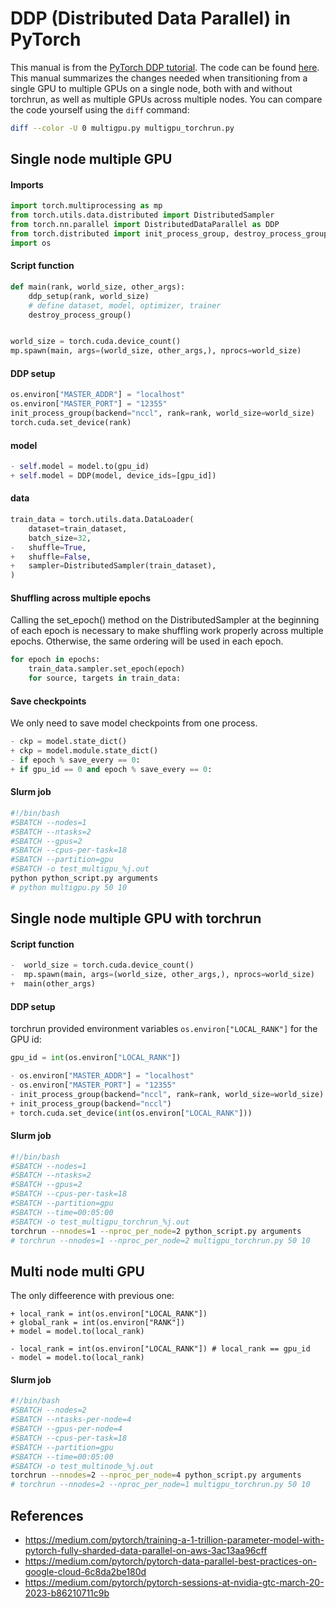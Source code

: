 # DDP (Distributed Data Parallel) in PyTorch

This manual is from the [PyTorch DDP tutorial](https://pytorch.org/tutorials/beginner/ddp_series_multigpu.html). The code can be found [here](https://pytorch.org/tutorials/beginner/ddp_series_multigpu.html). This manual summarizes the changes needed when transitioning from a single GPU to multiple GPUs on a single node, both with and without torchrun, as well as multiple GPUs across multiple nodes. You can compare the code yourself using the `diff` command:

```bash
diff --color -U 0 multigpu.py multigpu_torchrun.py
```

## Single node multiple GPU

#### Imports

```python
import torch.multiprocessing as mp
from torch.utils.data.distributed import DistributedSampler
from torch.nn.parallel import DistributedDataParallel as DDP
from torch.distributed import init_process_group, destroy_process_group
import os
```

#### Script function
```python
def main(rank, world_size, other_args):
    ddp_setup(rank, world_size)
    # define dataset, model, optimizer, trainer
    destroy_process_group()


world_size = torch.cuda.device_count()
mp.spawn(main, args=(world_size, other_args,), nprocs=world_size)
```

#### DDP setup
```python
os.environ["MASTER_ADDR"] = "localhost"
os.environ["MASTER_PORT"] = "12355"
init_process_group(backend="nccl", rank=rank, world_size=world_size)
torch.cuda.set_device(rank)
```

#### model
```python
- self.model = model.to(gpu_id)
+ self.model = DDP(model, device_ids=[gpu_id])
```

#### data
```python
train_data = torch.utils.data.DataLoader(
    dataset=train_dataset,
    batch_size=32,
-   shuffle=True,
+   shuffle=False,
+   sampler=DistributedSampler(train_dataset),
)
```

#### Shuffling across multiple epochs
Calling the set_epoch() method on the DistributedSampler at the beginning of each epoch is necessary to make shuffling work properly across multiple epochs. Otherwise, the same ordering will be used in each epoch.
```python
for epoch in epochs:
    train_data.sampler.set_epoch(epoch)
    for source, targets in train_data:
```

#### Save checkpoints
We only need to save model checkpoints from one process.
```python
- ckp = model.state_dict()
+ ckp = model.module.state_dict()
- if epoch % save_every == 0:
+ if gpu_id == 0 and epoch % save_every == 0:
```

#### Slurm job
```bash
#!/bin/bash
#SBATCH --nodes=1
#SBATCH --ntasks=2
#SBATCH --gpus=2
#SBATCH --cpus-per-task=18
#SBATCH --partition=gpu
#SBATCH -o test_multigpu_%j.out
python python_script.py arguments
# python multigpu.py 50 10
```

## Single node multiple GPU with torchrun

#### Script function
```python
-  world_size = torch.cuda.device_count()
-  mp.spawn(main, args=(world_size, other_args,), nprocs=world_size)
+  main(other_args)
```

#### DDP setup
torchrun provided environment variables `os.environ["LOCAL_RANK"]` for the GPU id:
```python
gpu_id = int(os.environ["LOCAL_RANK"])
```

```python
- os.environ["MASTER_ADDR"] = "localhost"
- os.environ["MASTER_PORT"] = "12355"
- init_process_group(backend="nccl", rank=rank, world_size=world_size)
+ init_process_group(backend="nccl")
+ torch.cuda.set_device(int(os.environ["LOCAL_RANK"]))
```

#### Slurm job
```bash
#!/bin/bash
#SBATCH --nodes=1
#SBATCH --ntasks=2
#SBATCH --gpus=2
#SBATCH --cpus-per-task=18
#SBATCH --partition=gpu
#SBATCH --time=00:05:00
#SBATCH -o test_multigpu_torchrun_%j.out    
torchrun --nnodes=1 --nproc_per_node=2 python_script.py arguments
# torchrun --nnodes=1 --nproc_per_node=2 multigpu_torchrun.py 50 10
```

## Multi node multi GPU

The only diffeerence with previous one:
```
+ local_rank = int(os.environ["LOCAL_RANK"])
+ global_rank = int(os.environ["RANK"])
+ model = model.to(local_rank)

- local_rank = int(os.environ["LOCAL_RANK"]) # local_rank == gpu_id
- model = model.to(local_rank)
```

#### Slurm job
```bash
#!/bin/bash
#SBATCH --nodes=2
#SBATCH --ntasks-per-node=4
#SBATCH --gpus-per-node=4
#SBATCH --cpus-per-task=18
#SBATCH --partition=gpu
#SBATCH --time=00:05:00
#SBATCH -o test_multinode_%j.out  
torchrun --nnodes=2 --nproc_per_node=4 python_script.py arguments
# torchrun --nnodes=2 --nproc_per_node=1 multigpu_torchrun.py 50 10
```

## References

- https://medium.com/pytorch/training-a-1-trillion-parameter-model-with-pytorch-fully-sharded-data-parallel-on-aws-3ac13aa96cff
- https://medium.com/pytorch/pytorch-data-parallel-best-practices-on-google-cloud-6c8da2be180d
- https://medium.com/pytorch/pytorch-sessions-at-nvidia-gtc-march-20-2023-b86210711c9b
